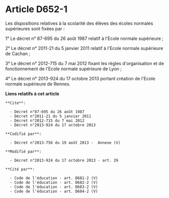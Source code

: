 # Article D652-1

Les dispositions relatives à la scolarité des élèves des écoles normales supérieures sont fixées par : 

1° Le décret n° 87-695 du 26 août 1987 relatif à l'Ecole normale supérieure ; 

2° Le décret n° 2011-21 du 5 janvier 2011 relatif à l'Ecole normale supérieure de Cachan ; 

3° Le décret n° 2012-715 du 7 mai 2012 fixant les règles d'organisation et de fonctionnement de l'Ecole normale supérieure de
Lyon ; 

4° Le décret n° 2013-924 du 17 octobre 2013 portant création de l'Ecole normale supérieure de Rennes.

**Liens relatifs à cet article**

	**Cite**:

	  - Décret n°87-695 du 26 août 1987
	  - Décret n°2011-21 du 5 janvier 2011
	  - Décret n°2012-715 du 7 mai 2012
	  - Décret n°2013-924 du 17 octobre 2013

	**Codifié par**:

	  - Décret n°2013-756 du 19 août 2013 -  Annexe (V)

	**Modifié par**:

	  - Décret n°2013-924 du 17 octobre 2013 - art. 29

	**Cité par**:

	  - Code de l'éducation - art. D681-2 (V)
	  - Code de l'éducation - art. D682-2 (V)
	  - Code de l'éducation - art. D683-2 (V)
	  - Code de l'éducation - art. D684-2 (V)
